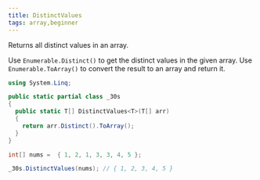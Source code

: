 ```yaml
---
title: DistinctValues
tags: array,beginner
---
```


Returns all distinct values in an array.

Use `Enumerable.Distinct()` to get the distinct values in the given array.
Use `Enumerable.ToArray()` to convert the result to an array and return it.

```csharp
using System.Linq;

public static partial class _30s 
{
  public static T[] DistinctValues<T>(T[] arr) 
  {
    return arr.Distinct().ToArray();
  }
}
```

```csharp
int[] nums =  { 1, 2, 1, 3, 3, 4, 5 };

_30s.DistinctValues(nums); // { 1, 2, 3, 4, 5 }
```
